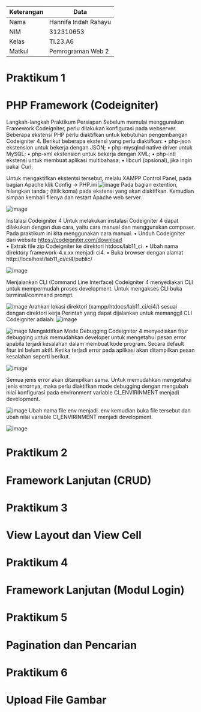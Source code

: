 |Keterangan |Data|
|-------- |-----|
|Nama |Hannifa Indah Rahayu|
|NIM |312310653|
|Kelas |TI.23.A6|
|Matkul | Pemrograman Web 2|

# Praktikum 1

# PHP Framework (Codeigniter)
Langkah-langkah Praktikum Persiapan
Sebelum memulai menggunakan Framework Codeigniter, perlu dilakukan konfigurasi pada
webserver. Beberapa ekstensi PHP perlu diaktifkan untuk kebutuhan pengembangan
Codeigniter 4.
Berikut beberapa ekstensi yang perlu diaktifkan:
• php-json ekstension untuk bekerja dengan JSON;
• php-mysqlnd native driver untuk MySQL;
• php-xml ekstension untuk bekerja dengan XML;
• php-intl ekstensi untuk membuat aplikasi multibahasa;
• libcurl (opsional), jika ingin pakai Curl.

Untuk mengaktifkan ekstentsi tersebut, melalu XAMPP Control Panel, pada bagian Apache 
klik Config -> PHP.ini 
![image](https://github.com/user-attachments/assets/1629c0de-04d4-49b4-b53d-fe80335041c6)
Pada bagian extention, hilangkan tanda ; (titik koma) pada ekstensi yang akan diaktifkan. 
Kemudian simpan kembali filenya dan restart Apache web server. 

![image](https://github.com/user-attachments/assets/318607e6-0b04-4682-a2ef-d68db288e13c)

Instalasi Codeigniter 4 
Untuk melakukan instalasi Codeigniter 4 dapat dilakukan dengan dua cara, yaitu cara manual 
dan menggunakan composer. Pada praktikum ini kita menggunakan cara manual. 
• Unduh Codeigniter dari website https://codeigniter.com/download  
• Extrak file zip Codeigniter ke direktori htdocs/lab11_ci. 
• Ubah nama direktory framework-4.x.xx menjadi ci4. 
• Buka browser dengan alamat http://localhost/lab11_ci/ci4/public/ 

![image](https://github.com/user-attachments/assets/244584c2-6ce1-4a73-9f5e-20c90e309b53)

Menjalankan CLI (Command Line Interface) 
Codeigniter 4 menyediakan CLI untuk mempermudah proses development. Untuk mengakses 
CLI buka terminal/command prompt.


![image](https://github.com/user-attachments/assets/5d868a62-804d-43ac-9aab-8d90427c431d)
Arahkan lokasi direktori (xampp/htdocs/lab11_ci/ci4/) sesuai dengan direktori kerja 
Perintah yang dapat dijalankan untuk memanggil CLI Codeigniter adalah:
![image](https://github.com/user-attachments/assets/6b3edc4a-78f1-4e24-a864-9ecfee6a391b)

![image](https://github.com/user-attachments/assets/400d6ded-4455-4f70-9ce3-946c8e06bcbf)
Mengaktifkan Mode Debugging 
Codeigniter 4 menyediakan fitur debugging untuk memudahkan developer untuk mengetahui 
pesan error apabila terjadi kesalahan dalam membuat kode program. 
Secara default fitur ini belum aktif. Ketika terjadi error pada aplikasi akan ditampilkan pesan 
kesalahan seperti berikut. 

![image](https://github.com/user-attachments/assets/448e19a7-9be2-401d-9b4e-149ac58f3b5b)

Semua jenis error akan ditampilkan sama. Untuk memudahkan mengetahui jenis errornya, 
maka perlu diaktifkan mode debugging dengan mengubah nilai konfigurasi pada environment 
variable CI_ENVIRINMENT menjadi development. 

![image](https://github.com/user-attachments/assets/2d86cf68-fb1b-443b-bbd6-c9d5b762651b)
Ubah nama file env menjadi .env kemudian buka file tersebut dan ubah nilai variable 
CI_ENVIRINMENT menjadi development. 

![image](https://github.com/user-attachments/assets/4e3c6cde-bc1c-4ecf-9c87-e8586e65de5d)


# Praktikum 2

# Framework Lanjutan (CRUD)

# Praktikum 3

# View Layout dan View Cell

# Praktikum 4

# Framework Lanjutan (Modul Login)

# Praktikum 5

# Pagination dan Pencarian

# Praktikum 6

# Upload File Gambar
